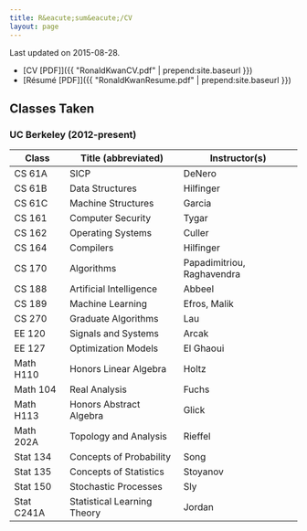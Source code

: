 ```yaml
---
title: R&eacute;sum&eacute;/CV
layout: page
---
```


Last updated on 2015-08-28.

* [CV [PDF]]({{ "RonaldKwanCV.pdf" | prepend:site.baseurl }})
* [R&eacute;sum&eacute; [PDF]]({{ "RonaldKwanResume.pdf" | prepend:site.baseurl }})

## Classes Taken

### UC Berkeley (2012-present)

| Class      | Title (abbreviated)         | Instructor(s)              |
|------------|-----------------------------|----------------------------|
| CS 61A     | SICP                        | DeNero                     |
| CS 61B     | Data Structures             | Hilfinger                  |
| CS 61C     | Machine Structures          | Garcia                     |
| CS 161     | Computer Security           | Tygar                      |
| CS 162     | Operating Systems           | Culler                     |
| CS 164     | Compilers                   | Hilfinger                  |
| CS 170     | Algorithms                  | Papadimitriou, Raghavendra |
| CS 188     | Artificial Intelligence     | Abbeel                     |
| CS 189     | Machine Learning            | Efros, Malik               |
| CS 270     | Graduate Algorithms         | Lau                        |
| EE 120     | Signals and Systems         | Arcak                      |
| EE 127     | Optimization Models         | El Ghaoui                  |
| Math H110  | Honors Linear Algebra       | Holtz                      |
| Math 104   | Real Analysis               | Fuchs                      |
| Math H113  | Honors Abstract Algebra     | Glick                      |
| Math 202A  | Topology and Analysis       | Rieffel                    |
| Stat 134   | Concepts of Probability     | Song                       |
| Stat 135   | Concepts of Statistics      | Stoyanov                   |
| Stat 150   | Stochastic Processes        | Sly                        |
| Stat C241A | Statistical Learning Theory | Jordan                     |
